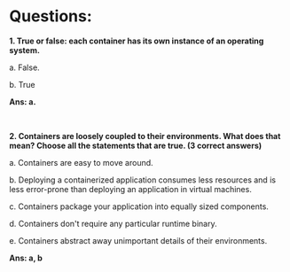 # Questions:

**1. True or false: each container has its own instance of an operating system.**

a. False.

b. True

**Ans: a.**

<br/>

**2. Containers are loosely coupled to their environments. What does that mean? Choose all the statements that are true. (3 correct answers)**

a. Containers are easy to move around.

b. Deploying a containerized application consumes less resources and is less error-prone than deploying an application in virtual machines.

c. Containers package your application into equally sized components.

d. Containers don't require any particular runtime binary.

e. Containers abstract away unimportant details of their environments.

**Ans: a, b**

<br/>
